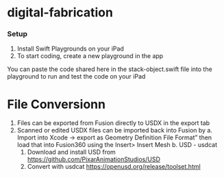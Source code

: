 # digital-fabrication

### Setup

1. Install Swift Playgrounds on your iPad
2. To start coding, create a new playground in the app

You can paste the code shared here in the stack-object.swift file into the playground to run and test the code on your iPad

# File Conversionn
  1. Files can be exported from Fusion directly to USDX in the export tab
  2. Scanned or edited USDX files can be imported back into Fusion by
      a. Import into Xcode -> export as Geometry Definition File Format” then load that into Fusion360 using the Insert> Insert Mesh
      b. USD - usdcat
        1. Download and install USD from https://github.com/PixarAnimationStudios/USD
        2. Convert with usdcat https://openusd.org/release/toolset.html
      
